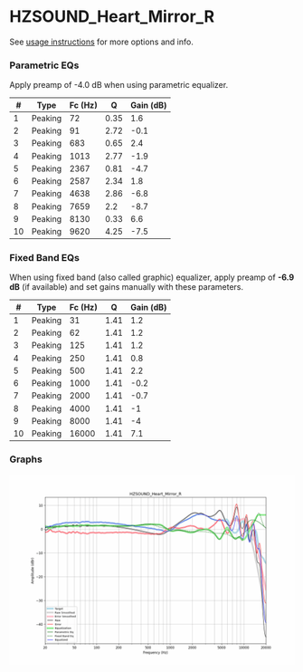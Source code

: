 # HZSOUND_Heart_Mirror_R
See [usage instructions](https://github.com/jaakkopasanen/AutoEq#usage) for more options and info.

### Parametric EQs
Apply preamp of -4.0 dB when using parametric equalizer.

|   # | Type    |   Fc (Hz) |    Q |   Gain (dB) |
|-----|---------|-----------|------|-------------|
|   1 | Peaking |        72 | 0.35 |         1.6 |
|   2 | Peaking |        91 | 2.72 |        -0.1 |
|   3 | Peaking |       683 | 0.65 |         2.4 |
|   4 | Peaking |      1013 | 2.77 |        -1.9 |
|   5 | Peaking |      2367 | 0.81 |        -4.7 |
|   6 | Peaking |      2587 | 2.34 |         1.8 |
|   7 | Peaking |      4638 | 2.86 |        -6.8 |
|   8 | Peaking |      7659 | 2.2  |        -8.7 |
|   9 | Peaking |      8130 | 0.33 |         6.6 |
|  10 | Peaking |      9620 | 4.25 |        -7.5 |

### Fixed Band EQs
When using fixed band (also called graphic) equalizer, apply preamp of **-6.9 dB** (if available) and set gains manually with these parameters.

|   # | Type    |   Fc (Hz) |    Q |   Gain (dB) |
|-----|---------|-----------|------|-------------|
|   1 | Peaking |        31 | 1.41 |         1.2 |
|   2 | Peaking |        62 | 1.41 |         1.2 |
|   3 | Peaking |       125 | 1.41 |         1.2 |
|   4 | Peaking |       250 | 1.41 |         0.8 |
|   5 | Peaking |       500 | 1.41 |         2.2 |
|   6 | Peaking |      1000 | 1.41 |        -0.2 |
|   7 | Peaking |      2000 | 1.41 |        -0.7 |
|   8 | Peaking |      4000 | 1.41 |        -1   |
|   9 | Peaking |      8000 | 1.41 |        -4   |
|  10 | Peaking |     16000 | 1.41 |         7.1 |

### Graphs
![](./HZSOUND_Heart_Mirror_R.png)
